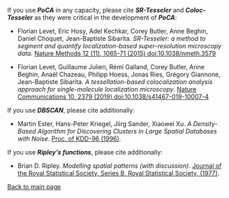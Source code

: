 If you use ***PoCA*** in any capacity, please cite ***SR-Tesseler*** and ***Coloc-Tesseler*** as they were critical in the development of ***PoCA***:

* Florian Levet, Eric Hosy, Adel Kechkar, Corey Butler, Anne Beghin, Daniel Choquet, Jean-Baptiste Sibarita. 
*SR-Tesseler: a method to segment and quantify localization-based super-resolution microscopy data*. [Nature Methods 12 (11), 1065-71 (2015) doi:10.1038/nmeth.3579](https://doi.org/10.1038/nmeth.3579)

* Florian Levet, Guillaume Julien, Rémi Galland, Corey Butler, Anne Beghin, Anaël Chazeau, Philipp Hoess, Jonas Ries, Grégory Giannone, Jean-Baptiste Sibarita. 
*A tessellation-based colocalization analysis approach for single-molecule localization microscopy*.
[Nature Communications 10, 2379 (2019) doi:10.1038/s41467-019-10007-4](https://doi.org/10.1038/s41467-019-10007-4)

If you use ***DBSCAN***, please cite additionally: 
* Martin Ester, Hans-Peter Kriegel, Jiirg Sander, Xiaowei Xu. 
*A Density-Based Algorithm for Discovering Clusters
in Large Spatial Databases with Noise*. [Proc. of KDD-96 (1996)](https://www.aaai.org/Papers/KDD/1996/KDD96-037.pdf).

If you use ***Ripley's functions***, please cite additionally:
* Brian D. Ripley. 
*Modelling spatial patterns (with discussion)*.
[Journal of the Royal Statistical Society, Series B, Royal Statistical Society,‎ (1977)](https://rss.onlinelibrary.wiley.com/doi/10.1111/j.2517-6161.1977.tb01615.x).

[Back to main page](README.md)